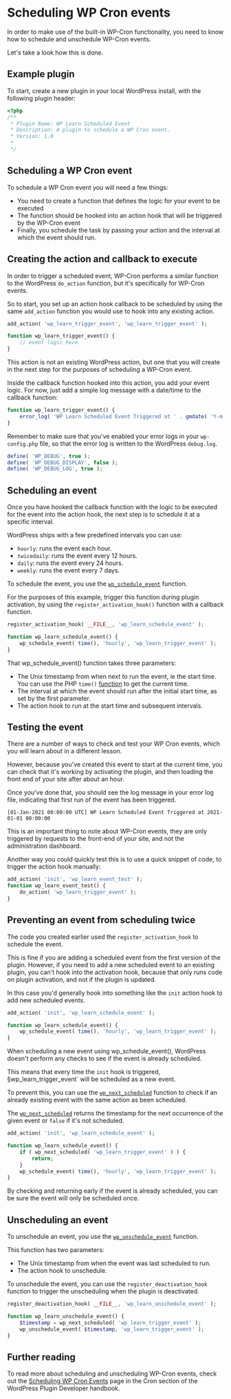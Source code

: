 # Scheduling WP Cron events

In order to make use of the built-in WP-Cron functionality, you need to know how to schedule and unschedule WP-Cron events.

Let's take a look how this is done.

## Example plugin

To start, create a new plugin in your local WordPress install, with the following plugin header:

```php
<?php
/**
 * Plugin Name: WP Learn Scheduled Event
 * Description: A plugin to schedule a WP Cron event.
 * Version: 1.0
 * 
 */
```

## Scheduling a WP Cron event

To schedule a WP Cron event you will need a few things:

- You need to create a function that defines the logic for your event to be executed
- The function should be hooked into an action hook that will be triggered by the WP-Cron event
- Finally, you schedule the task by passing your action and the interval at which the event should run.

## Creating the action and callback to execute

In order to trigger a scheduled event, WP-Cron performs a similar function to the WordPress `do_action` function, but it's specifically for WP-Cron events. 

So to start, you set up an action hook callback to be scheduled by using the same `add_action` function you would use to hook into any existing action.

```php
add_action( 'wp_learn_trigger_event', 'wp_learn_trigger_event' );

function wp_learn_trigger_event() {
    // event logic here
}
```

This action is not an existing WordPress action, but one that you will create in the next step for the purposes of scheduling a WP-Cron event.

Inside the callback function hooked into this action, you add your event logic. For now, just add a simple log message with a date/time to the callback function:

```php
function wp_learn_trigger_event() {
    error_log( 'WP Learn Scheduled Event Triggered at ' . gmdate( 'Y-m-d H:i:s' ) );
}
```

Remember to make sure that you've enabled your error logs in your `wp-config.php` file, so that the error log is written to the WordPress `debug.log`.

```php
define( 'WP_DEBUG', true );
define( 'WP_DEBUG_DISPLAY', false );
define( 'WP_DEBUG_LOG', true );
```

## Scheduling an event

Once you have hooked the callback function with the logic to be executed for the event into the action hook, the next step is to schedule it at a specific interval.

WordPress ships with a few predefined intervals you can use:
- `hourly`: runs the event each hour.
- `twicedaily`: runs the event every 12 hours.
- `daily`:  runs the event every 24 hours.
- `weekly`: runs the event every 7 days.

To schedule the event, you use the [`wp_schedule_event`](https://developer.wordpress.org/reference/functions/wp_schedule_event/) function. 

For the purposes of this example, trigger this function during plugin activation, by using the `register_activation_hook()` function with a callback function.

```php
register_activation_hook( __FILE__, 'wp_learn_schedule_event' );

function wp_learn_schedule_event() {
	wp_schedule_event( time(), 'hourly', 'wp_learn_trigger_event' );
}
```

That wp_schedule_event() function takes three parameters:
- The Unix timestamp from when next to run the event, ie the start time. You can use the PHP `time()` [function](https://www.php.net/manual/en/function.time.php) to get the current time.
- The interval at which the event should run after the initial start time, as set by the first parameter.
- The action hook to run at the start time and subsequent intervals.

## Testing the event

There are a number of ways to check and test your WP Cron events, which you will learn about in a different lesson. 

However, because you've created this event to start at the current time, you can check that it's working by activating the plugin, and then loading the front end of your site after about an hour.

Once you've done that, you should see the log message in your error log file, indicating that first run of the event has been triggered.

```log
[01-Jan-2021 00:00:00 UTC] WP Learn Scheduled Event Triggered at 2021-01-01 00:00:00
```

This is an important thing to note about WP-Cron events, they are only triggered by requests to the front-end of your site, and not the administration dashboard.

Another way you could quickly test this is to use a quick snippet of code, to trigger the action hook manually:

```php
add_action( 'init', 'wp_learn_event_test' );
function wp_learn_event_test() {
	do_action( 'wp_learn_trigger_event' );
}
```

## Preventing an event from scheduling twice

The code you created earlier used the `register_activation_hook` to schedule the event. 

This is fine if you are adding a scheduled event from the first version of the plugin. However, if you need to add a new scheduled event to an existing plugin, you can't hook into the activation hook, because that only runs code on plugin activation, and not if the plugin is updated. 

In this case you'd generally hook into something like the `init` action hook to add new scheduled events.

```php
add_action( 'init', 'wp_learn_schedule_event' );

function wp_learn_schedule_event() {
    wp_schedule_event( time(), 'hourly', 'wp_learn_trigger_event' );
}
```

When scheduling a new event using wp_schedule_event(), WordPress doesn't perform any checks to see if the event is already scheduled.

This means that every time the `init` hook is triggered, §wp_learn_trigger_event` will be scheduled as a new event.

To prevent this, you can use the [`wp_next_scheduled`](https://developer.wordpress.org/reference/functions/wp_next_scheduled/) function to check if an already existing event with the same action as been scheduled.

The [`wp_next_scheduled`](https://developer.wordpress.org/reference/functions/wp_next_scheduled/) returns the timestamp for the next occurrence of the given event or `false` if it's not scheduled.

```php
add_action( 'init', 'wp_learn_schedule_event' );

function wp_learn_schedule_event() {
	if ( wp_next_scheduled( 'wp_learn_trigger_event' ) ) {
		return;
	}
	wp_schedule_event( time(), 'hourly', 'wp_learn_trigger_event' );
}
```

By checking and returning early if the event is already scheduled, you can be sure the event will only be scheduled once.

## Unscheduling an event

To unschedule an event, you use the [`wp_unschedule_event`](https://developer.wordpress.org/reference/functions/wp_unschedule_event/) function.

This function has two parameters:

- The Unix timestamp from when the event was last scheduled to run.
- The action hook to unschedule.

To unschedule the event, you can use the `register_deactivation_hook` function to trigger the unscheduling when the plugin is deactivated.

```php
register_deactivation_hook( __FILE__, 'wp_learn_unschedule_event' ); 

function wp_learn_unschedule_event() {
    $timestamp = wp_next_scheduled( 'wp_learn_trigger_event' );
    wp_unschedule_event( $timestamp, 'wp_learn_trigger_event' );
}
```

## Further reading

To read more about scheduling and unscheduling WP-Cron events, check out the [Scheduling WP Cron Events](https://developer.wordpress.org/plugins/cron/scheduling-wp-cron-events/) page in the Cron section of the WordPress Plugin Developer handbook.
